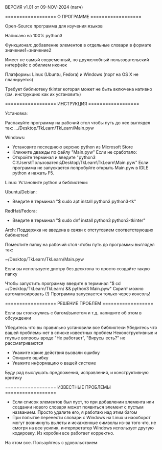 ВЕРСИЯ v1.01 от 09-NOV-2024 (патч)

================== О ПРОГРАММЕ ==================

Open-Source программа для изучения языков

Написано на 100% python3

Функционал: добавление элементов в отдельные словари в формате значение1=значение2

Имеет не самый современный, но дружелюбный пользовательский интерфейс с обилием иконок

Платформы: Linux (Ubuntu, Fedora) и Windows
(порт на OS X не планируется)

Требует библиотеку tkinter которая может не быть включена нативно (см. инструкцию как их установить)

================== ИНСТРУКЦИЯ ==================

Установка:

Распакуйте программу на рабочий стол чтобы путь до нее выглядел так:
.../Desktop/TkLearn/TkLearn/Main.pyw

Windows:
* Установите последнюю версию python из Microsoft Store
* Кликните дважды по файлу "Main.pyw"
Если не сработало:
* Откройте терминал и введите "python3 C:\Users\Пользователь\Desktop\TkLearn\TkLearn\Main.pyw"
Если программа не запускается попробуйте открыть Main.pyw в IDLE python и нажать F5.

Linux:
Установите python и библиотеки:

Ubuntu/Debian:
* Введите в терминал "$ sudo apt install python3 python3-tk"

RedHat/Fedora:
* Введите в терминал "$ sudo dnf install python3 python3-tkinter"

Arch:
Поддержка не введена в связи с отстутсвием соответствующих библиотек! 

Поместите папку на рабочий стол чтобы путь до программы выглядел так:

~/Desktop/TkLearn/TkLearn/Main.pyw

Если вы используете дистру без десктопа то просто создайте такую папку 

Чтобы запустить программу введите в терминал 
"$ cd ~/Desktop/TkLearn/TkLearn/ && python3 Main.pyw"
Скрипт можно автоматизировать
(!) Программа запускается только через консоль!

================== РЕШЕНИЕ ПРОБЛЕМ ==================

Если вы столкнулись с багом/вылетом и т.д. напишите об этом в обсуждении

Убедитесь что вы правильно установили все библиотеки
Убедитесь что вашей проблемы нет в списке известных проблем 
Неконструктивные и глупые вопросы вроде "Не работает", "Вирусы есть?" не рассматриваются

* Укажите какие действия вызвали ошибку
* Опишите ошибку
* Укажите информацию о вашей системе

Буду рад выслушать предложения, исправления, и конструктивную критику 

================== ИЗВЕСТНЫЕ ПРОБЛЕМЫ ==================

* Если список элементов был пуст, то при добавлении элемента или создании нового словаря может появиться элемент с пустым названием. Просто удалите его, я работаю над этим багом
* При попытке перенести словари с Windows на Linux и наооборот могут возникнуть вылеты и искаженные символы из-за того что, не смотря на все усилия, интерпретатор Windows использует другую кодировку. Из коробки все работает корректно.

На этом все. Пользуйтесь с удовольствием
